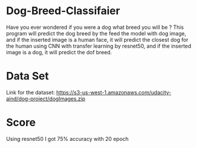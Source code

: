 # Dog-Breed-Classifaier
Have you ever wondered if you were a dog what breed you will be ? This program will predict the dog breed by the feed the model with dog image, and if the inserted image is a human face, it will predict the closest dog for the human using CNN with transfer learning by resnet50, and if the inserted image is a dog, it will predict the dof breed.





# Data Set
Link for the dataset: https://s3-us-west-1.amazonaws.com/udacity-aind/dog-project/dogImages.zip




# Score
Using resnet50 
I got 75% accuracy with 20 epoch
